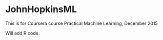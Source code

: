 # JohnHopkinsML


This is for Coursera course Practical Machine Learning, December 2015

Will add R code.

